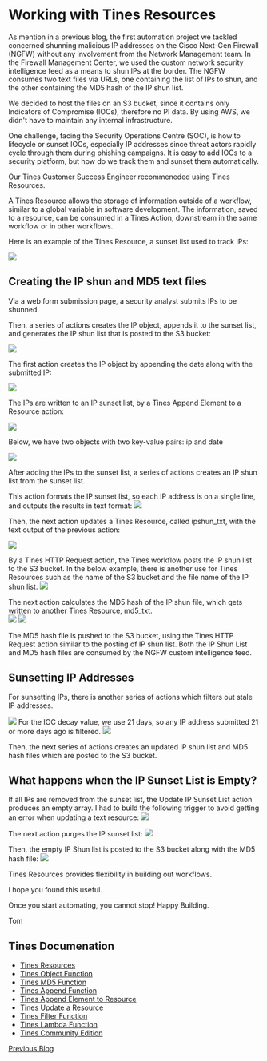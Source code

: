 # Working with Tines Resources

As mention in a previous blog, the first automation project we tackled concerned shunning malicious IP addresses on the Cisco Next-Gen Firewall (NGFW) without any involvement from the Network Management team.  In the Firewall Management Center, we used the custom network security intelligence feed as a means to shun IPs at the border.  The NGFW consumes two text files via URLs, one containing the list of IPs to shun, and the other containing the MD5 hash of the IP shun list.  

We decided to host the files on an S3 bucket, since it contains only Indicators of Compromise (IOCs), therefore no PI data. By using AWS, we didn't have to maintain any internal infrastructure.

One challenge, facing the Security Operations Centre (SOC), is how to lifecycle or sunset IOCs, especially IP addresses since threat actors rapidly cycle through them during phishing campaigns.  It is easy to add IOCs to a security platform, but how do we track them and sunset them automatically.

Our Tines Customer Success Engineer recommeneded using Tines Resources.  

A Tines Resource allows the storage of information outside of a workflow, similar to a global variable in software development.  The information, saved to a resource, can be consumed in a Tines Action, downstream in the same workflow or in other workflows.

Here is an example of the Tines Resource, a sunset list used to track IPs:

<img src="./images/new_resource_sunset_list.png">

## Creating the IP shun and MD5 text files

Via a web form submission page, a security analyst submits IPs to be shunned.

Then, a series of actions creates the IP object, appends it to the sunset list, and generates the IP shun list that is posted to the S3 bucket:

<img src="./images/Append_Series_of_Actions.png">

The first action creates the IP object by appending the date along with the submitted IP:

<img src="./images/append_IP_object-1.png">
 
 The IPs are written to an IP sunset list, by a Tines Append Element to a Resource action:

<img src="./images/append_IP_object-2.png">

 Below, we have two objects with two key-value pairs: ip and date

 <img src="./images/sunset_list_object.png">

After adding the IPs to the sunset list, a series of actions creates an IP shun list from the sunset list. 

This action formats the IP sunset list, so each IP address is on a single line, and outputs the results in text format:
<img src="./images/clean_up_ip_txt_action.png">

Then, the next action updates a Tines Resource, called ipshun_txt, with the text output of the previous action:

<img src="./images/update_ip_shun_list_resource.png">

 By a Tines HTTP Request action, the Tines workflow posts the IP shun list to the S3 bucket. In the below example, there is another use for Tines Resources such as the name of the S3 bucket and the file name of the IP shun list.
 <img src="./images/HTTP_Action_S3_Put_Object.png">
 
The next action calculates the MD5 hash of the IP shun file, which gets written to another Tines Resource, md5_txt.  
<img src="./images/calculate_hash_action.png">
<img src="./images/update_md5_hash_resource.png">

The MD5 hash file is pushed to the S3 bucket, using the Tines HTTP Request action similar to the posting of IP shun list.  Both the IP Shun List and MD5 hash files are consumed by the NGFW custom intelligence feed.
## Sunsetting IP Addresses
For sunsetting IPs, there is another series of actions which filters out stale IP addresses.

<img src="./images/sunset_lP_list_series_actions.png">
For the IOC decay value, we use 21 days, so any IP address submitted 21 or more days ago is filtered.
<img src="./images/Filter_Function_Sunset_IPs.png">

Then, the next series of actions creates an updated IP shun list and MD5 hash files which are posted to the S3 bucket.   

## What happens when the IP Sunset List is Empty?
If all IPs are removed from the sunset list, the Update IP Sunset List action produces an empty array. I had to build the following trigger to avoid getting an error when updating a text resource:
<img src="./images/IP_Sunset_empty_Trigger.png">

The next action purges the IP sunset list:
<img src="./images/Purge_IP_Sunset_List.png">

Then, the empty IP Shun list is posted to the S3 bucket along with the MD5 hash file:
<img src="./images/Post_Empty_Sunset_List_S3.png">

Tines Resources provides flexibility in building out workflows.

I hope you found this useful.

Once you start automating, you cannot stop!
Happy Building.

Tom

## Tines Documenation
- [Tines Resources](https://www.tines.com/docs/resources/)
- [Tines Object Function](https://www.tines.com/docs/formulas/functions/object/)
- [Tines MD5 Function](https://www.tines.com/docs/formulas/functions/md5/)
- [Tines Append Function](https://www.tines.com/docs/formulas/functions/append/)
- [Tines Append Element to Resource](https://www.tines.com/api/resources/append-element/)
- [Tines Update a Resource](https://www.tines.com/api/resources/update/)
- [Tines Filter Function](https://www.tines.com/docs/formulas/functions/filter/)
- [Tines Lambda Function](https://www.tines.com/docs/formulas/functions/lambda/)
- [Tines Community Edition](https://www.tines.com/pricing/)

[Previous Blog](https://automatesecops.github.io/Tines-Pagination/)
